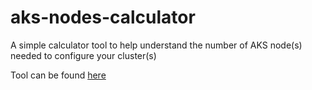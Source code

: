 # aks-nodes-calculator

A simple calculator tool to help understand the number of AKS node(s) needed to configure your cluster(s)

Tool can be found [here](https://eager-mclean-fd2bd1.netlify.app/)
